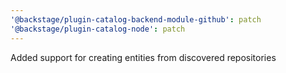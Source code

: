```yaml
---
'@backstage/plugin-catalog-backend-module-github': patch
'@backstage/plugin-catalog-node': patch
---
```


Added support for creating entities from discovered repositories

